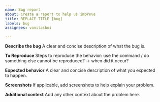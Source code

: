 ```yaml
---
name: Bug report
about: Create a report to help us improve
title: REPLACE TITLE [bug]
labels: bug
assignees: vanitasboi

---
```


**Describe the bug**
A clear and concise description of what the bug is.

**To Reproduce**
Steps to reproduce the behavior:
use the command / do something else
cannot be reproduced? -> when did it occur?


**Expected behavior**
A clear and concise description of what you expected to happen.

**Screenshots**
If applicable, add screenshots to help explain your problem.


**Additional context**
Add any other context about the problem here.
